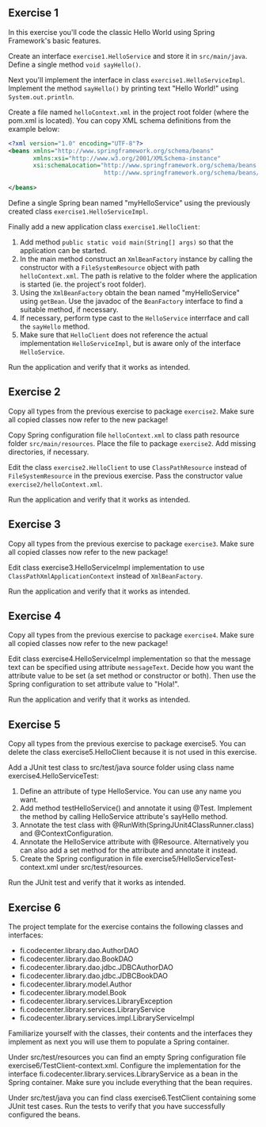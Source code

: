 Exercise 1
----------

In this exercise you'll code the classic Hello World using Spring Framework's basic features.

Create an interface `exercise1.HelloService` and store it in `src/main/java`. Define a single method `void sayHello()`.

Next you'll implement the interface in class `exercise1.HelloServiceImpl`. Implement the method `sayHello()` by printing text "Hello World!" using `System.out.println`.

Create a file named `helloContext.xml` in the project root folder (where the pom.xml is located). You can copy XML schema definitions from the example below:

```xml
<?xml version="1.0" encoding="UTF-8"?>
<beans xmlns="http://www.springframework.org/schema/beans"
       xmlns:xsi="http://www.w3.org/2001/XMLSchema-instance"
       xsi:schemaLocation="http://www.springframework.org/schema/beans
                           http://www.springframework.org/schema/beans/spring-beans.xsd">
 
</beans>
```

Define a single Spring bean named "myHelloService" using the previously created class `exercise1.HelloServiceImpl`.

Finally add a new application class `exercise1.HelloClient`:

1. Add method `public static void main(String[] args)` so that the application can be started.
2. In the main method construct an `XmlBeanFactory` instance by calling the constructor with a `FileSystemResource` object with path `helloContext.xml`. The path is relative to the folder where the application is started (ie. the project's root folder).
3. Using the `XmlBeanFactory` obtain the bean named "myHelloService" using `getBean`. Use the javadoc of the `BeanFactory` interface to find a suitable method, if necessary.
4. If necessary, perform type cast to the `HelloService` interrface and call the `sayHello` method.
5. Make sure that `HelloClient` does not reference the actual implementation `HelloServiceImpl`, but is aware only of the interface `HelloService`.

Run the application and verify that it works as intended.

Exercise 2
----------

Copy all types from the previous exercise to package `exercise2`. Make sure all copied classes now refer to the new package!

Copy Spring configuration file `helloContext.xml` to class path resource folder `src/main/resources`. Place the file to package `exercise2`. Add missing directories, if necessary.

Edit the class `exercise2.HelloClient` to use `ClassPathResource` instead of `FileSystemResource` in the previous exercise. Pass the constructor value `exercise2/helloContext.xml`.

Run the application and verify that it works as intended.

Exercise 3
----------

Copy all types from the previous exercise to package `exercise3`. Make sure all copied classes now refer to the new package!

Edit class exercise3.HelloServiceImpl implementation to use `ClassPathXmlApplicationContext` instead of `XmlBeanFactory`.

Run the application and verify that it works as intended.

Exercise 4
----------

Copy all types from the previous exercise to package `exercise4`. Make sure all copied classes now refer to the new package!

Edit class exercise4.HelloServiceImpl implementation so that the message text can be specified using attribute `messageText`. Decide how you want the attribute value to be set (a set method or constructor or both). Then use the Spring configuration to set attribute value to "Hola!". 

Run the application and verify that it works as intended.

Exercise 5
----------

Copy all types from the previous exercise to package exercise5. You can delete the class exercise5.HelloClient because it is not used in this exercise.

Add a JUnit test class to src/test/java source folder using class name exercise4.HelloServiceTest:

1. Define an attribute of type HelloService. You can use any name you want.
2. Add method testHelloService() and annotate it using @Test. Implement the method by calling HelloService attribute's sayHello method.
3. Annotate the test class with @RunWith(SpringJUnit4ClassRunner.class) and @ContextConfiguration.
4. Annotate the HelloService attribute with  @Resource. Alternatively you can also add a set method for the attribute and annotate it instead.
5. Create the Spring configuration in file exercise5/HelloServiceTest-context.xml under src/test/resources.

Run the JUnit test and verify that it works as intended.

Exercise 6
----------

The project template for the exercise contains the following classes and interfaces:

* fi.codecenter.library.dao.AuthorDAO
* fi.codecenter.library.dao.BookDAO
* fi.codecenter.library.dao.jdbc.JDBCAuthorDAO
* fi.codecenter.library.dao.jdbc.JDBCBookDAO
* fi.codecenter.library.model.Author
* fi.codecenter.library.model.Book
* fi.codecenter.library.services.LibraryException
* fi.codecenter.library.services.LibraryService
* fi.codecenter.library.services.impl.LibraryServiceImpl

Familiarize yourself with the classes, their contents and the interfaces they implement as next you will use them to populate a Spring container.

Under src/test/resources you can find an empty Spring configuration file exercise6/TestClient-context.xml. Configure the implementation for the interface fi.codecenter.library.services.LibraryService as a bean in the Spring container. Make sure you include everything that the bean requires.

Under src/test/java you can find class exercise6.TestClient containing some JUnit test cases. Run the tests to verify that you have successfully configured the beans.
